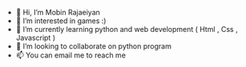 - 👋 Hi, I’m Mobin Rajaeiyan
- 👀 I’m interested in games :)
- 🌱 I’m currently learning python and web development ( Html , Css , Javascript )
- 💞️ I’m looking to collaborate on python program
- 📫 You can email me to reach me 

<!---
mobinrjn/mobinrjn is a ✨ special ✨ repository because its `README.md` (this file) appears on your GitHub profile.
You can click the Preview link to take a look at your changes.
--->
